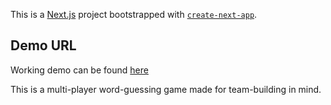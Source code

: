 This is a [Next.js](https://nextjs.org/) project bootstrapped with [`create-next-app`](https://github.com/vercel/next.js/tree/canary/packages/create-next-app).

## Demo URL

Working demo can be found [here](https://pathword.vercel.app)

This is a multi-player word-guessing game made for team-building in mind.
